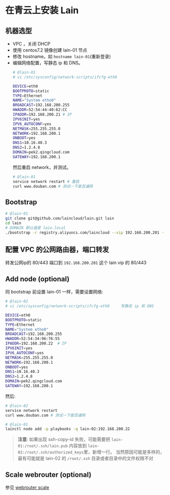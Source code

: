 # 在青云上安装 Lain

## 机器选型

- VPC ，关闭 DHCP
- 使用 centos7.2 镜像创建 lain-01  节点
- 修改 hostname。如 `hostname lain-01`(重新登录)
- 编辑网络配置，写静态 ip 和 DNS。
  ```sh
  # @lain-01 
  # vi /etc/sysconfig/network-scripts/ifcfg-eth0

  DEVICE=eth0
  BOOTPROTO=static
  TYPE=Ethernet
  NAME="System etho0"
  BROADCAST=192.168.200.255
  HWADDR=52:54:44:40:62:CC
  IPADDR=192.168.200.21 # IP
  IPV6INIT=yes
  IPV6_AUTOCONF=yes
  NETMASK=255.255.255.0
  NETWORK=192.168.200.1
  ONBOOT=yes
  DNS1=10.16.40.3
  DNS2=1.2.4.8
  DOMAIN=pek2.qingcloud.com
  GATEWAY=192.168.200.1
  ```
  然后重启 network，并测试。
  ```sh
  # @lain-01 
  service network restart # 重启
  curl www.douban.com # 测试一下是否通网
  ```

## Bootstrap

```sh
# @lain-01
git clone git@github.com/laincloud/lain.git lain
cd lain
# DOMAIN 默认值是 lain.local
./bootstrap -r registry.aliyuncs.com/laincloud --vip 192.168.200.201 --domain DOMAIN
```

## 配置 VPC 的公网路由器，端口转发

转发公网ip的 80/443 端口到 `192.168.200.201` 这个 lain vip 的 80/443

## Add node (optional)

同 bootstrap 前设置 lain-01 一样，需要设置网络:

```sh
# @lain-02
# vi /etc/sysconfig/network-scripts/ifcfg-eth0     写静态 ip 和 DNS

DEVICE=eth0
BOOTPROTO=static
TYPE=Ethernet
NAME="System etho0"
BROADCAST=192.168.200.255
HWADDR=52:54:34:96:76:55
IPADDR=192.168.200.22  # IP
IPV6INIT=yes
IPV6_AUTOCONF=yes
NETMASK=255.255.255.0
NETWORK=192.168.200.1
ONBOOT=yes
DNS1=10.16.40.3
DNS2=1.2.4.8
DOMAIN=pek2.qingcloud.com
GATEWAY=192.168.200.1
```
然后:
```sh
# @lain-02
service network restart
curl www.douban.com # 测试一下是否通网
```

```sh
# @lain-01
lainctl node add -p playbooks -q lain-02:192.168.200.22
```

> **注意**: 如果出现 ssh-copy-id  失败，可能需要把 `lain-01:/root/.ssh/lain.pub` 内容放到 `lain-02:/root/.ssh/authorized_keys`里，新增一行。
> 当然原因可能是多样的，最有可能就是 lain-02 的 `/root/.ssh` 目录或者目录中的文件权限不对


## Scale webrouter (optional)

参见 [webrouter scale](../maintain/webrouter.html#scale)
